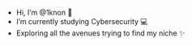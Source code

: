 * Hi, I’m @1knon 👋
* I’m currently studying Cybersecurity 💻
* Exploring all the avenues trying to find my niche ✨

<!---
1knon/1knon is a ✨ special ✨ repository because its `README.md` (this file) appears on your GitHub profile.
You can click the Preview link to take a look at your changes.
--->
